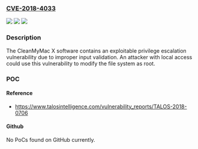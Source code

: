 ### [CVE-2018-4033](https://cve.mitre.org/cgi-bin/cvename.cgi?name=CVE-2018-4033)
![](https://img.shields.io/static/v1?label=Product&message=Clean%20My%20Mac&color=blue)
![](https://img.shields.io/static/v1?label=Version&message=n%2Fa&color=blue)
![](https://img.shields.io/static/v1?label=Vulnerability&message=Improper%20Input%20Validation&color=brighgreen)

### Description

The CleanMyMac X software contains an exploitable privilege escalation vulnerability due to improper input validation. An attacker with local access could use this vulnerability to modify the file system as root.

### POC

#### Reference
- https://www.talosintelligence.com/vulnerability_reports/TALOS-2018-0706

#### Github
No PoCs found on GitHub currently.

